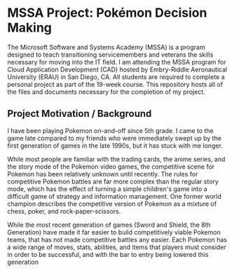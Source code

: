 # MSSA Project: Pokémon Decision Making
The Microsoft Software and Systems Academy (MSSA) is a program designed to teach transitioning servicemembers and veterans the skills necessary for moving into the IT field. I am attending the MSSA program for Cloud Application Development (CAD) hosted by Embry-Riddle Aeronautical University (ERAU) in San Diego, CA. All students are required to complete a personal project as part of the 19-week course. This repository hosts all of the files and documents necessary for the completion of my project.

## Project Motivation / Background
I have been playing Pokemon on-and-off since 5th grade. I came to the game late compared to my friends who were immediately swept up by the first generation of games in the late 1990s, but it has stuck with me longer.

While most people are familiar with the trading cards, the anime series, and the story mode of the Pokemon video games, the competitive scene for Pokemon has been relatively unknown until recently. The rules for competitive Pokemon battles are far more complex than the regular story mode,  which has the effect of turning a simple children's game into a difficult game of strategy and information management. One former world champion describes the  competitive version of Pokemon as a mixture of chess, poker, and rock-paper-scissors.

While the most recent generation of games (Sword and Shield, the 8th Generation) have made it far easier to build competitively viable Pokemon teams, that has not made competitive battles any easier. Each Pokemon has a wide range of moves, stats, abilities, and items that players must consider in order to be successful, and with the bar to entry being lowered this generation

<!--stackedit_data:
eyJoaXN0b3J5IjpbLTIxNDMwNzMxODksLTE1NDU4NDcyNzAsLT
YzNDU2NjI3MF19
-->